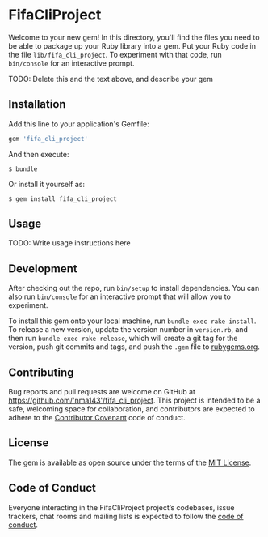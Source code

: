 # FifaCliProject

Welcome to your new gem! In this directory, you'll find the files you need to be able to package up your Ruby library into a gem. Put your Ruby code in the file `lib/fifa_cli_project`. To experiment with that code, run `bin/console` for an interactive prompt.

TODO: Delete this and the text above, and describe your gem

## Installation

Add this line to your application's Gemfile:

```ruby
gem 'fifa_cli_project'
```

And then execute:

    $ bundle

Or install it yourself as:

    $ gem install fifa_cli_project

## Usage

TODO: Write usage instructions here

## Development

After checking out the repo, run `bin/setup` to install dependencies. You can also run `bin/console` for an interactive prompt that will allow you to experiment.

To install this gem onto your local machine, run `bundle exec rake install`. To release a new version, update the version number in `version.rb`, and then run `bundle exec rake release`, which will create a git tag for the version, push git commits and tags, and push the `.gem` file to [rubygems.org](https://rubygems.org).

## Contributing

Bug reports and pull requests are welcome on GitHub at https://github.com/'nma143'/fifa_cli_project. This project is intended to be a safe, welcoming space for collaboration, and contributors are expected to adhere to the [Contributor Covenant](http://contributor-covenant.org) code of conduct.

## License

The gem is available as open source under the terms of the [MIT License](https://opensource.org/licenses/MIT).

## Code of Conduct

Everyone interacting in the FifaCliProject project’s codebases, issue trackers, chat rooms and mailing lists is expected to follow the [code of conduct](https://github.com/'nma143'/fifa_cli_project/blob/master/CODE_OF_CONDUCT.md).

